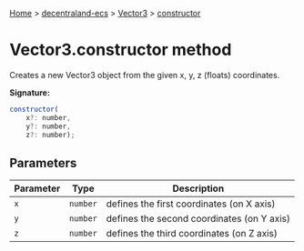 [Home](./index) &gt; [decentraland-ecs](./decentraland-ecs.md) &gt; [Vector3](./decentraland-ecs.vector3.md) &gt; [constructor](./decentraland-ecs.vector3.constructor.md)

# Vector3.constructor method

Creates a new Vector3 object from the given x, y, z (floats) coordinates.

**Signature:**
```javascript
constructor(
    x?: number, 
    y?: number, 
    z?: number);
```

## Parameters

|  Parameter | Type | Description |
|  --- | --- | --- |
|  `x` | `number` | defines the first coordinates (on X axis) |
|  `y` | `number` | defines the second coordinates (on Y axis) |
|  `z` | `number` | defines the third coordinates (on Z axis) |

